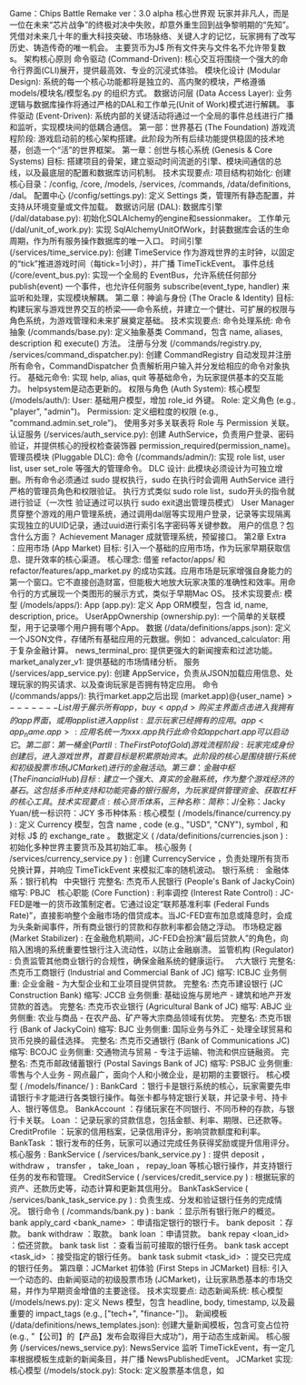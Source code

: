 Game：Chips Battle Remake ver：3.0 alpha
核心世界观
玩家并非凡人，而是一位在未来“芯片战争”的终极对决中失败，却意外重生回到战争黎明期的“先知”。凭借对未来几十年的重大科技突破、市场脉络、关键人才的记忆，玩家拥有了改写历史、铸造传奇的唯一机会。
主要货币为J$
所有文件夹与文件名不允许带复数s。
架构核心原则
命令驱动 (Command-Driven): 核心交互将围绕一个强大的命令行界面(CLI)展开，提供最高效、专业的沉浸式体验。
模块化设计 (Modular Design): 系统的每一个核心功能都将是独立的、高内聚的模块，严格遵循 models/模块名/模型名.py 的组织方式。
数据访问层 (Data Access Layer): 业务逻辑与数据库操作将通过严格的DAL和工作单元(Unit of Work)模式进行解耦。
事件驱动 (Event-Driven): 系统内部的关键活动将通过一个全局的事件总线进行广播和监听，实现模块间的低耦合通信。
第一部：世界基石 (The Foundation)
游戏流程阶段: 游戏启动前的核心架构搭建。此阶段为所有后续功能提供稳固的技术地基，创造一个“活”的世界框架。
第一章：创世与核心系统 (Genesis & Core Systems)
目标: 搭建项目的骨架，建立驱动时间流逝的引擎、模块间通信的总线，以及最底层的配置和数据库访问机制。
技术实现要点:
项目结构初始化:
创建核心目录：/config, /core, /models, /services, /commands, /data/definitions, /dal。
配置中心 (/config/settings.py):
定义 Settings 类，管理所有静态配置，并支持从环境变量或文件加载。
数据访问层 (DAL):
数据库引擎 (/dal/database.py): 初始化SQLAlchemy的engine和sessionmaker。
工作单元 (/dal/unit_of_work.py): 实现 SqlAlchemyUnitOfWork，封装数据库会话的生命周期，作为所有服务操作数据库的唯一入口。
时间引擎 (/services/time_service.py):
创建 TimeService 作为游戏世界的主时钟，以固定的“tick”推进游戏时间（每tick=1小时），并广播 TimeTickEvent。
事件总线 (/core/event_bus.py):
实现一个全局的 EventBus，允许系统任何部分 publish(event) 一个事件，也允许任何服务 subscribe(event_type, handler) 来监听和处理，实现模块解耦。
第二章：神谕与身份 (The Oracle & Identity)
目标: 构建玩家与游戏世界交互的桥梁——命令系统，并建立一个健壮、可扩展的权限与角色系统，为游戏管理和未来扩展奠定基础。
技术实现要点:
命令处理系统:
命令抽象 (/commands/base.py): 定义抽象基类 Command，包含 name, aliases, description 和 execute() 方法。
注册与分发 (/commands/registry.py, /services/command_dispatcher.py): 创建 CommandRegistry 自动发现并注册所有命令，CommandDispatcher 负责解析用户输入并分发给相应的命令对象执行。
基础元命令:
实现 help, alias, quit 等基础命令，为玩家提供基本的交互能力。
helpsystem是动态更新的。
权限与角色 (Auth System):
核心模型 (/models/auth/):
User: 基础用户模型，增加 role_id 外键。
Role: 定义角色 (e.g., "player", "admin")。
Permission: 定义细粒度的权限 (e.g., "command.admin.set_role")。
使用多对多关联表将 Role 与 Permission 关联。
认证服务 (/services/auth_service.py):
创建 AuthService，负责用户登录、密码验证，并提供核心的授权检查装饰器 permission_required(permission_name)。
管理员模块 (Pluggable DLC):
命令 (/commands/admin/): 实现 role list, user list, user set_role 等强大的管理命令。
DLC 设计: 此模块必须设计为可独立增删。所有命令必须通过 sudo 提权执行，sudo 在执行时会调用 AuthService 进行严格的管理员角色和权限验证。
执行方式类似 sudo role list，sudo开头的指令就进行验证（一次性 验证通过可以执行 sudo exit退出管理员模式）
User Manager
贯穿整个游戏的用户管理系统，通过调用dal层等实现用户登录，记录等实现隔离
实现独立的UUID记录，通过uuid进行索引名字密码等关键参数。
用户的信息？包含什么方面？
Achievement Manager
成就管理系统，预留接口。
第2章 Extra ：应用市场 (App Market)
目标: 引入一个基础的应用市场，作为玩家早期获取信息、提升效率的核心渠道。
核心理念: 借鉴 refactor/apps/ 和 refactor/features/app_market.py 的成功实践。应用市场是玩家增强自身能力的第一个窗口。它不直接创造财富，但能极大地放大玩家决策的准确性和效率。用命令行的方式展现一个类图形的展示方式，类似于早期Mac OS。
技术实现要点:
模型 (/models/apps/):
App (app.py): 定义 App ORM模型，包含 id, name, description, price。
UserAppOwnership (ownership.py): 一个简单的关联模型，用于记录哪个用户拥有哪个App。
数据 (/data/definitions/apps.json):
定义一个JSON文件，存储所有基础应用的元数据。例如：
advanced_calculator: 用于复杂金融计算。
news_terminal_pro: 提供更强大的新闻搜索和过滤功能。
market_analyzer_v1: 提供基础的市场情绪分析。
服务 (/services/app_service.py):
创建 AppService，负责从JSON加载应用信息、处理玩家的购买请求、以及查询玩家是否拥有特定应用。
命令 (/commands/apps/):
执行market.app之后出现 (market.app)@{user_name}$> -------
List用于展示所有app，buy <app_id> 购买
主界面点击进入我拥有的app界面，或用app list进入
app list: 显示玩家已经拥有的应用。
app <app_name.app>: 应用名统一为xxx.app 执行此命令如app chart.app可以启动它。
第二部：第一桶金 (Part II: The First Pot of Gold)
游戏流程阶段: 玩家完成身份创建后，进入游戏世界，首要目标是积累原始资本。此阶段的核心是围绕银行系统和初级股票市场 (JCMarket) 进行的金融活动。
第三章：金融中枢 (The Financial Hub)
目标 : 建立一个强大、真实的金融系统，作为整个游戏经济的基石。这包括多币种支持和功能完备的银行服务，为玩家提供管理资金、获取杠杆的核心工具。
技术实现要点 :
核心货币体系，三种名称：简称：J$/全称：Jacky Yuan/统一标识符：JCY
多币种体系 :
核心模型 ( /models/finance/currency.py ) : 定义 Currency 模型，包含 name , code (e.g., "USD", "CNY"), symbol , 和对标 J$ 的 exchange_rate 。
数据定义 ( /data/definitions/currencies.json ) : 初始化多种世界主要货币及其初始汇率。
核心服务 ( /services/currency_service.py ) : 创建 CurrencyService ，负责处理所有货币兑换计算，并响应 TimeTickEvent 来模拟汇率的随机波动。
银行系统 :
  金融体系：银行机构
  中央银行
完整名: 杰克币人民银行 (People's Bank of JackyCoin)
缩写: PBJC
  核心职能 (Core Function) :
利率调控 (Interest Rate Control) : JC-FED是唯一的货币政策制定者。它通过设定“联邦基准利率 (Federal Funds Rate)”，直接影响整个金融市场的借贷成本。当JC-FED宣布加息或降息时，会成为头条新闻事件，所有商业银行的贷款和存款利率都会随之浮动。
市场稳定器 (Market Stabilizer) : 在金融危机期间，JC-FED会扮演“最后贷款人”的角色，向陷入困境的系统重要性银行注入流动性，以防止金融崩溃。
监管机构 (Regulator) : 负责监管其他商业银行的合规性，确保金融系统的健康运行。
  六大银行
完整名: 杰克币工商银行 (Industrial and Commercial Bank of JC)
缩写: ICBJC
业务侧重: 企业金融 - 为大型企业和工业项目提供贷款。
完整名: 杰克币建设银行 (JC Construction Bank)
缩写: JCCB
业务侧重: 基础设施与房地产 - 建筑和地产开发贷款的首选。
完整名: 杰克币农业银行 (Agricultural Bank of JC)
缩写: ABJC
业务侧重: 农业与商品 - 在农产品、矿产等大宗商品领域有优势。
完整名: 杰克币银行 (Bank of JackyCoin)
缩写: BJC
业务侧重: 国际业务与外汇 - 处理全球贸易和货币兑换的最佳选择。
完整名: 杰克币交通银行 (Bank of Communications JC)
缩写: BCOJC
业务侧重: 交通物流与贸易 - 专注于运输、物流和供应链融资。
完整名: 杰克币邮政储蓄银行 (Postal Savings Bank of JC)
缩写: PSBJC
业务侧重: 零售与个人业务 - 网点最广，面向个人和小微企业，是初期的主要银行。
核心模型 ( /models/finance/ ) :
BankCard ：银行卡是银行系统的核心，玩家需要先申请银行卡才能进行各类银行操作。每张卡都与特定银行关联，并记录卡号、持卡人、银行等信息。
BankAccount ：存储玩家在不同银行、不同币种的存款，与银行卡关联。
Loan ：记录玩家的贷款信息，包括金额、利率、期限、已还款等。
CreditProfile ：玩家的信用档案，记录信用评分，影响贷款额度和利率。
BankTask ：银行发布的任务，玩家可以通过完成任务获得奖励或提升信用评分。
核心服务 :
BankService ( /services/bank_service.py ) : 提供 deposit ， withdraw ， transfer ， take_loan ， repay_loan 等核心银行操作，并支持银行任务的发布和管理。
CreditService ( /services/credit_service.py ) : 根据玩家的资产、还款历史等，动态计算和更新其信用分。
BankTaskService ( /services/bank_task_service.py ) : 负责生成、分发和验证银行任务的完成情况。
银行命令 ( /commands/bank.py ) :
bank ：显示所有银行账户的概览。
bank apply_card <bank_name> ：申请指定银行的银行卡。
bank deposit ：存款。
bank withdraw ：取款。
bank loan ：申请贷款。
bank repay <loan_id> ：偿还贷款。
bank task list ：查看当前可接取的银行任务。
bank task accept <task_id> ：接受指定的银行任务。
bank task submit <task_id> ：提交已完成的银行任务。
第四章：JCMarket 初体验 (First Steps in JCMarket)
目标: 引入一个动态的、由新闻驱动的初级股票市场 (JCMarket)，让玩家熟悉基本的市场交易，并作为早期资金增值的主要途径。
技术实现要点:
动态新闻系统:
核心模型 (/models/news.py): 定义 News 模型，包含 headline, body, timestamp, 以及最重要的 impact_tags (e.g., ["tech+", "finance-"])。
新闻模板 (/data/definitions/news_templates.json): 创建大量新闻模板，包含可变占位符 (e.g., "【公司】的【产品】发布会取得巨大成功")，用于动态生成新闻。
核心服务 (/services/news_service.py): NewsService 监听 TimeTickEvent，有一定几率根据模板生成新的新闻条目，并广播 NewsPublishedEvent。
JCMarket 实现:
核心模型 (/models/stock.py):
Stock: 定义股票基本信息，如 